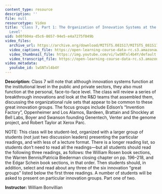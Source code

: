 ```yaml
---
content_type: resource
description: ''
file: null
resourcetype: Video
title: 'Class 7, Part 1: The Organization of Innovation Systems at the Face-to-Face
  Level'
uid: bd0f604a-d5c6-8657-94e5-e4a7275f049b
video_files:
  archive_url: https://archive.org/download/MITSTS.081S17/MITSTS_081S17_Class07_1_300k.mp4
  video_captions_file: https://open-learning-course-data-rc.s3.amazonaws.com/sts-081-innovation-systems-for-science-technology-energy-manufacturing-and-health-spring-2017/c9ed5d0bdff75d02926e5735a112baed_lwSNTxl4b4Y.vtt
  video_thumbnail_file: https://img.youtube.com/vi/lwSNTxl4b4Y/default.jpg
  video_transcript_file: https://open-learning-course-data-rc.s3.amazonaws.com/sts-081-innovation-systems-for-science-technology-energy-manufacturing-and-health-spring-2017/8c69693ed39881dcc7a36807b9ac0aa4_lwSNTxl4b4Y.pdf
video_metadata:
  youtube_id: lwSNTxl4b4Y
---
```


**Description:** Class 7 will note that although innovation systems function at the institutional level in the public and private sectors, they also must function at the personal, face-to-face level. The class will review a series of breakthrough innovations and look at the R&D teams that assembled them, discussing the organizational rule sets that appear to be common to these great innovation groups. The focus groups include Edison’s “Invention Factory”, Oppenheimer and Los Alamos, Bardeen, Brattain and Shockley at Bell Labs, Boyer and Swanson founding Genentech, Venter and the genome project, and Robert Taylor at Xerox Parc. 

NOTE: This class will be student-led, organized with a larger group of students (not just two discussion leaders) presenting the particular readings, and with less of a lecture format. There is a longer reading list, so students don’t need to read all the readings—but all students should read the following three readings, as follows: the William Rosen book sections, the Warren Bennis/Patricia Biederman closing chapter on pp. 196–218, and the Edgar Schein book sections, in that order. Then students should, in addition, select and read about any three of the six innovation “great groups” listed below the first three readings. A number of students will be asked to present on particular innovation groups. Part one of two.

**Instructor:** William Bonvillian